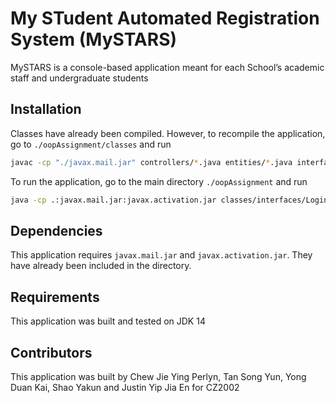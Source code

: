 # My STudent Automated Registration System (MySTARS) 

MySTARS is a console-based application meant for each School’s academic staff and undergraduate students

## Installation

Classes have already been compiled. However, to recompile the application, go to ```./oopAssignment/classes``` and run

```bash
javac -cp "./javax.mail.jar" controllers/*.java entities/*.java interfaces/*.java
```

To run the application, go to the main directory ```./oopAssignment``` and run

```bash
java -cp .:javax.mail.jar:javax.activation.jar classes/interfaces/LoginForm
```

## Dependencies

This application requires ```javax.mail.jar``` and ```javax.activation.jar```. They have already been included in the directory.

## Requirements
This application was built and tested on JDK 14

## Contributors
This application was built by Chew Jie Ying Perlyn, Tan Song Yun, Yong Duan Kai, Shao Yakun and Justin Yip Jia En for CZ2002
